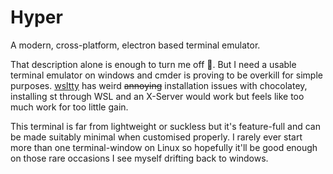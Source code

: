 # Hyper
A modern, cross-platform, electron based terminal emulator.

That description alone is enough to turn me off :dragon_face:. But I need a usable terminal
emulator on windows and cmder is proving to be overkill for simple purposes.
[wsltty](../wsl/wsltty.conf) has weird ~~annoying~~ installation issues with chocolatey,
installing st through WSL and an X-Server would work but feels like too much work for
too little gain.

This terminal is far from lightweight or suckless but it's feature-full and can be
made suitably minimal when customised properly. I rarely ever start more than one
terminal-window on Linux so hopefully it'll be good enough on those rare occasions I
see myself drifting back to windows.
